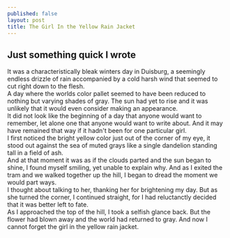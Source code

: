 ```yaml
---
published: false
layout: post
title: The Girl In the Yellow Rain Jacket
---
```


## Just something quick I wrote 
It was a characteristically bleak winters day in Duisburg, a seemingly endless drizzle of rain accompanied by a cold harsh wind that seemed to cut right down to the flesh.    
A day where the worlds color pallet seemed to have been reduced to nothing but varying shades of gray.
The sun had yet to rise and it was unlikely that it would even consider making an appearance.      
It did not look like the beginning of a day that anyone would want to remember, let alone one that anyone would want to write about. And it may have remained that way if it hadn't been for one particular girl.    
I first noticed the bright yellow color just out of the corner of my eye, it stood out against the sea of muted grays like a single dandelion standing tall in a field of ash.      
And at that moment it was as if the clouds parted and the sun began to shine, I found myself smiling, yet unable to explain why. And as I exited the tram and we walked together up the hill, I began to dread the moment we would part ways.      
I thought about talking to her, thanking her for brightening my day. But as she turned the corner, I continued straight, for I had reluctanctly decided that it was better left to fate.     
As I approached the top of the hill, I took a selfish glance back. But the flower had blown away and the world had returned to gray. And now I cannot forget the girl in the yellow rain jacket.
